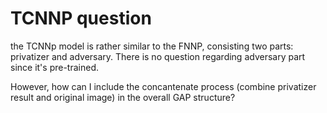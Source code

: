 # TCNNP question

the TCNNp model is rather similar to the FNNP, consisting two parts: privatizer and adversary. There is no question regarding adversary part since it's pre-trained.

However, how can I include the concantenate process (combine privatizer result and original image) in the overall GAP structure?
